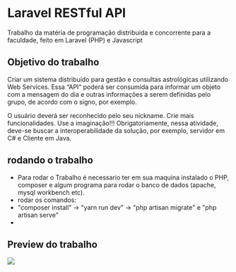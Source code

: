 
# Laravel RESTful API

Trabalho da matéria de programação distribuida e concorrente para a faculdade, feito em Laravel (PHP) e Javascript


## Objetivo do trabalho

Criar um sistema distribuído para gestão e consultas astrológicas utilizando Web Services. Essa “API”
poderá ser consumida para informar um objeto com a mensagem do dia e outras informações a serem
definidas pelo grupo, de acordo com o signo, por exemplo.

O usuário deverá ser reconhecido pelo seu nickname. Crie mais funcionalidades. Use a imaginação!!!
Obrigatoriamente, nessa atividade, deve-se buscar a interoperabilidade da solução, por exemplo, servidor
em C# e Cliente em Java.

## rodando o trabalho
- Para rodar o Trabalho é necessario ter em sua maquina instalado o PHP, composer e algum programa para rodar o banco de dados (apache, mysql workbench etc).
- rodar os comandos:
- "composer install" → "yarn run dev" → "php artisan migrate" e "php artisan serve"
- 
## Preview do trabalho

<img src="https://i.imgur.com/DBuQYqA.png">

